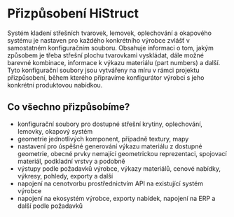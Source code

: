 # Přizpůsobení HiStruct

Systém kladení střešních tvarovek, lemovek, oplechování a okapového systému je nastaven pro každého konkrétního výrobce zvlášť v samostatném konfiguračním souboru. Obsahuje informaci o tom, jakým způsobem je třeba střešní plochu tvarovkami vyskládat, dále možné barevné kombinace, informace k výkazu materiálu (part numbers) a další.
Tyto konfigurační soubory jsou vytvářeny na míru v rámci projektu přizpůsobení, během kterého připravíme konfigurátor výrobci s jeho konkrétní produktovou nabídkou.

## Co všechno přizpůsobíme?

- konfigurační soubory pro dostupné střešní krytiny, oplechování, lemovky, okapový systém
- geometrie jednotlivých komponent, případně textury, mapy
- nastavení pro úspěšné generování výkazu materiálu z dostupné geometrie, obecné prvky nemající geometrickou reprezentaci, spojovací materiál, podkladní vrstvy a podobně
- výstupy podle požadavků výrobce, výkazy materiálů, cenové nabídky, výkresy, pohledy, exporty a další
- napojení na cenotvorbu prostřednictvím API na existující systém výrobce
- napojení na ekosystém výrobce, exporty nabídek, napojení na ERP a další podle požadavků


